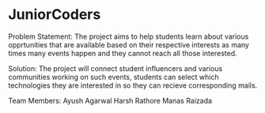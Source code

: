 # JuniorCoders

Problem Statement: The project aims to help students learn about various opprtunities that are available based on their respective interests as many times many events happen and they cannot reach all those interested.

Solution: The project will connect student influencers and various communities working on such events, students can select which technologies they are interested in so they can recieve corresponding mails.

Team Members: Ayush Agarwal
              Harsh Rathore
              Manas Raizada
